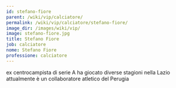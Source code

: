 ```yaml
---
id: stefano-fiore
parent: /wiki/vip/calciatore/
permalink: /wiki/vip/calciatore/stefano-fiore/
image_dir: /images/wiki/vip/
image: stefano-fiore.jpg
title: Stefano Fiore
job: calciatore
nome: Stefano Fiore
professione: calciatore
---
```

ex centrocampista di serie A ha giocato diverse stagioni nella Lazio attualmente è un collaboratore atletico del Perugia